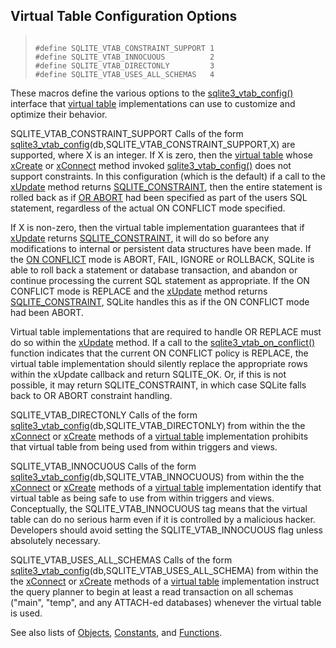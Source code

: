 ## Virtual Table Configuration Options




> ```
> 
> #define SQLITE_VTAB_CONSTRAINT_SUPPORT 1
> #define SQLITE_VTAB_INNOCUOUS          2
> #define SQLITE_VTAB_DIRECTONLY         3
> #define SQLITE_VTAB_USES_ALL_SCHEMAS   4
> 
> ```



These macros define the various options to the
[sqlite3\_vtab\_config()](../c3ref/vtab_config.html) interface that [virtual table](../vtab.html) implementations
can use to customize and optimize their behavior.




SQLITE\_VTAB\_CONSTRAINT\_SUPPORT
Calls of the form
[sqlite3\_vtab\_config](../c3ref/vtab_config.html)(db,SQLITE\_VTAB\_CONSTRAINT\_SUPPORT,X) are supported,
where X is an integer. If X is zero, then the [virtual table](../vtab.html) whose
[xCreate](../vtab.html#xcreate) or [xConnect](../vtab.html#xconnect) method invoked [sqlite3\_vtab\_config()](../c3ref/vtab_config.html) does not
support constraints. In this configuration (which is the default) if
a call to the [xUpdate](../vtab.html#xupdate) method returns [SQLITE\_CONSTRAINT](../rescode.html#constraint), then the entire
statement is rolled back as if [OR ABORT](../lang_conflict.html) had been
specified as part of the users SQL statement, regardless of the actual
ON CONFLICT mode specified.


If X is non\-zero, then the virtual table implementation guarantees
that if [xUpdate](../vtab.html#xupdate) returns [SQLITE\_CONSTRAINT](../rescode.html#constraint), it will do so before
any modifications to internal or persistent data structures have been made.
If the [ON CONFLICT](../lang_conflict.html) mode is ABORT, FAIL, IGNORE or ROLLBACK, SQLite
is able to roll back a statement or database transaction, and abandon
or continue processing the current SQL statement as appropriate.
If the ON CONFLICT mode is REPLACE and the [xUpdate](../vtab.html#xupdate) method returns
[SQLITE\_CONSTRAINT](../rescode.html#constraint), SQLite handles this as if the ON CONFLICT mode
had been ABORT.


Virtual table implementations that are required to handle OR REPLACE
must do so within the [xUpdate](../vtab.html#xupdate) method. If a call to the
[sqlite3\_vtab\_on\_conflict()](../c3ref/vtab_on_conflict.html) function indicates that the current ON
CONFLICT policy is REPLACE, the virtual table implementation should
silently replace the appropriate rows within the xUpdate callback and
return SQLITE\_OK. Or, if this is not possible, it may return
SQLITE\_CONSTRAINT, in which case SQLite falls back to OR ABORT
constraint handling.




SQLITE\_VTAB\_DIRECTONLY
Calls of the form
[sqlite3\_vtab\_config](../c3ref/vtab_config.html)(db,SQLITE\_VTAB\_DIRECTONLY) from within the
the [xConnect](../vtab.html#xconnect) or [xCreate](../vtab.html#xcreate) methods of a [virtual table](../vtab.html) implementation
prohibits that virtual table from being used from within triggers and
views.




SQLITE\_VTAB\_INNOCUOUS
Calls of the form
[sqlite3\_vtab\_config](../c3ref/vtab_config.html)(db,SQLITE\_VTAB\_INNOCUOUS) from within the
the [xConnect](../vtab.html#xconnect) or [xCreate](../vtab.html#xcreate) methods of a [virtual table](../vtab.html) implementation
identify that virtual table as being safe to use from within triggers
and views. Conceptually, the SQLITE\_VTAB\_INNOCUOUS tag means that the
virtual table can do no serious harm even if it is controlled by a
malicious hacker. Developers should avoid setting the SQLITE\_VTAB\_INNOCUOUS
flag unless absolutely necessary.




SQLITE\_VTAB\_USES\_ALL\_SCHEMAS
Calls of the form
[sqlite3\_vtab\_config](../c3ref/vtab_config.html)(db,SQLITE\_VTAB\_USES\_ALL\_SCHEMA) from within the
the [xConnect](../vtab.html#xconnect) or [xCreate](../vtab.html#xcreate) methods of a [virtual table](../vtab.html) implementation
instruct the query planner to begin at least a read transaction on
all schemas ("main", "temp", and any ATTACH\-ed databases) whenever the
virtual table is used.




See also lists of
 [Objects](../c3ref/objlist.html),
 [Constants](../c3ref/constlist.html), and
 [Functions](../c3ref/funclist.html).


